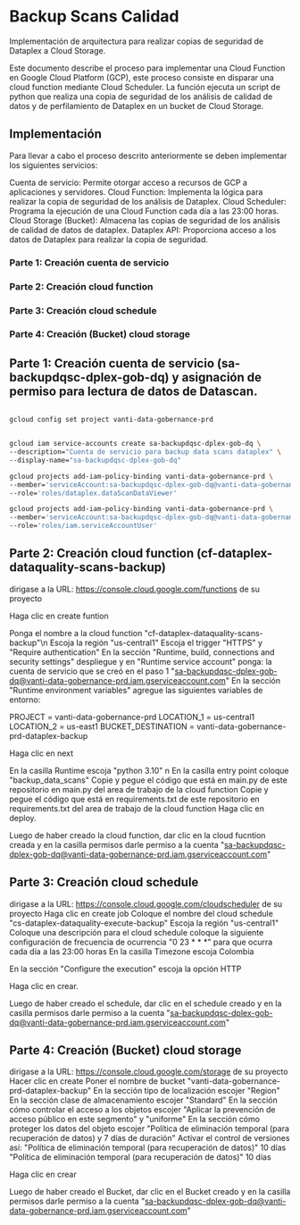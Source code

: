 # Backup Scans Calidad

Implementación de arquitectura para realizar copias de seguridad de Dataplex a Cloud Storage.


Este documento describe el proceso para implementar una Cloud Function en Google Cloud Platform (GCP), este proceso consiste en disparar una cloud function mediante Cloud Scheduler. La función ejecuta un script de python que realiza una copia de seguridad de los análisis de calidad de datos y de perfilamiento de Dataplex en un bucket de Cloud Storage.


## Implementación

Para llevar a cabo el proceso descrito anteriormente se deben implementar los siguientes servicios:

Cuenta de servicio: Permite otorgar acceso a recursos de GCP a aplicaciones y servidores.
Cloud Function: Implementa la lógica para realizar la copia de seguridad de los análisis de Dataplex.
Cloud Scheduler: Programa la ejecución de una Cloud Function cada día a las 23:00 horas.
Cloud Storage (Bucket): Almacena las copias de seguridad de los análisis de calidad de datos de dataplex.
Dataplex API: Proporciona acceso a los datos de Dataplex para realizar la copia de seguridad.

### Parte 1: Creación cuenta de servicio
### Parte 2: Creación cloud function
### Parte 3: Creación cloud schedule
### Parte 4: Creación (Bucket) cloud storage


## Parte 1: Creación cuenta de servicio (sa-backupdqsc-dplex-gob-dq) y asignación de permiso para lectura de datos de Datascan.


```bash

gcloud config set project vanti-data-gobernance-prd


gcloud iam service-accounts create sa-backupdqsc-dplex-gob-dq \
--description="Cuenta de servicio para backup data scans dataplex" \
--display-name="sa-backupdqsc-dplex-gob-dq"

gcloud projects add-iam-policy-binding vanti-data-gobernance-prd \
--member='serviceAccount:sa-backupdqsc-dplex-gob-dq@vanti-data-gobernance-prd.iam.gserviceaccount.com' \
--role='roles/dataplex.dataScanDataViewer'

gcloud projects add-iam-policy-binding vanti-data-gobernance-prd \
--member='serviceAccount:sa-backupdqsc-dplex-gob-dq@vanti-data-gobernance-prd.iam.gserviceaccount.com' \
--role='roles/iam.serviceAccountUser'


```

## Parte 2: Creación cloud function (cf-dataplex-dataquality-scans-backup)

dirigase a la URL: https://console.cloud.google.com/functions de su proyecto

Haga clic en create funtion

Ponga el nombre a la cloud function "cf-dataplex-dataquality-scans-backup"\n
Escoja la región "us-central1"
Escoja el trigger "HTTPS" y "Require authentication"
En la sección "Runtime, build, connections and security settings" despliegue y en "Runtime service account" ponga:
la cuenta de servicio que se creó en el paso 1 "sa-backupdqsc-dplex-gob-dq@vanti-data-gobernance-prd.iam.gserviceaccount.com"
En la sección "Runtime environment variables" agregue las siguientes variables de entorno:

PROJECT            = vanti-data-gobernance-prd
LOCATION_1         = us-central1
LOCATION_2         = us-east1
BUCKET_DESTINATION = vanti-data-gobernance-prd-dataplex-backup

Haga clic en next

En la casilla Runtime escoja "python 3.10" n
En la casilla entry point coloque "backup_data_scans"
Copie y pegue el código que está en main.py de este repositorio en main.py del area de trabajo de la cloud function
Copie y pegue el código que está en requirements.txt de este repositorio en requirements.txt del area de trabajo de la cloud function
Haga clic en deploy.

Luego de haber creado la cloud function, dar clic en la cloud fucntion creada y en la casilla permisos darle permiso a la cuenta "sa-backupdqsc-dplex-gob-dq@vanti-data-gobernance-prd.iam.gserviceaccount.com"



## Parte 3: Creación cloud schedule

dirigase a la URL: https://console.cloud.google.com/cloudscheduler de su proyecto
Haga clic en create job
Coloque el nombre del cloud schedule "cs-dataplex-dataquality-execute-backup"
Escoja la región "us-central1"
Coloque una descripción para el cloud schedule
coloque la siguiente configuración de frecuencia de ocurrencia "0 23 * * *" para que ocurra cada día a las 23:00 horas
En la casilla Timezone escoja Colombia

En la sección "Configure the execution" escoja la opción HTTP

Haga clic en crear.

Luego de haber creado el schedule, dar clic en el schedule creado y en la casilla permisos darle permiso a la cuenta "sa-backupdqsc-dplex-gob-dq@vanti-data-gobernance-prd.iam.gserviceaccount.com"



## Parte 4: Creación (Bucket) cloud storage

dirigase a la URL: https://console.cloud.google.com/storage de su proyecto
Hacer clic en create
Poner el nombre de bucket "vanti-data-gobernance-prd-dataplex-backup"
En la sección tipo de localización escojer "Region"
En la sección clase de almacenamiento escojer "Standard"
En la sección cómo controlar el acceso a los objetos escojer "Aplicar la prevención de acceso público en este segmento" y "uniforme"
En la sección cómo proteger los datos del objeto escojer "Política de eliminación temporal (para recuperación de datos) y 7 días de duración"
Activar el control de versiones así:
"Política de eliminación temporal (para recuperación de datos)" 10 días
"Política de eliminación temporal (para recuperación de datos)" 10 días

Haga clic en crear 

Luego de haber creado el Bucket, dar clic en el Bucket creado y en la casilla permisos darle permiso a la cuenta "sa-backupdqsc-dplex-gob-dq@vanti-data-gobernance-prd.iam.gserviceaccount.com"


